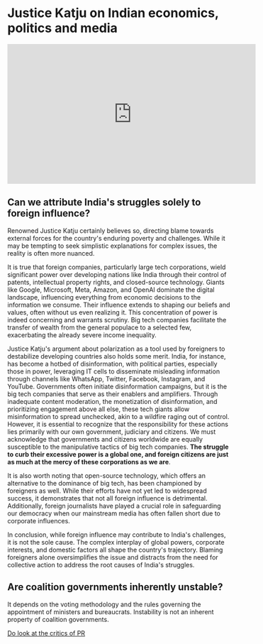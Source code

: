 # Justice Katju on Indian economics, politics and media

<iframe width="560" height="315" src="https://www.youtube.com/embed/Kmtz9GJ0sEE?si=EzNWdUDhpxgsas0o" title="YouTube video player" frameborder="0" allow="accelerometer; autoplay; clipboard-write; encrypted-media; gyroscope; picture-in-picture; web-share" referrerpolicy="strict-origin-when-cross-origin" allowfullscreen></iframe>

## Can we attribute India's struggles solely to foreign influence? 

Renowned Justice Katju certainly believes so, directing blame towards external forces for the country's enduring poverty and challenges. While it may be tempting to seek simplistic explanations for complex issues, the reality is often more nuanced.

It is true that foreign companies, particularly large tech corporations, wield significant power over developing nations like India through their control of patents, intellectual property rights, and closed-source technology. Giants like Google, Microsoft, Meta, Amazon, and OpenAI dominate the digital landscape, influencing everything from economic decisions to the information we consume. Their influence extends to shaping our beliefs and values, often without us even realizing it. This concentration of power is indeed concerning and warrants scrutiny. Big tech companies facilitate the transfer of wealth from the general populace to a selected few, exacerbating the already severe income inequality.

Justice Katju's argument about polarization as a tool used by foreigners to destabilize developing countries also holds some merit. India, for instance, has become a hotbed of disinformation, with political parties, especially those in power, leveraging IT cells to disseminate misleading information through channels like WhatsApp, Twitter, Facebook, Instagram, and YouTube. Governments often initiate disinformation campaigns, but it is the big tech companies that serve as their enablers and amplifiers. Through inadequate content moderation, the monetization of disinformation, and prioritizing engagement above all else, these tech giants allow misinformation to spread unchecked, akin to a wildfire raging out of control. However, it is essential to recognize that the responsibility for these actions lies primarily with our own government, judiciary and citizens. We must acknowledge that governments and citizens worldwide are equally susceptible to the manipulative tactics of big tech companies. **The struggle to curb their excessive power is a global one, and foreign citizens are just as much at the mercy of these corporations as we are**.

It is also worth noting that open-source technology, which offers an alternative to the dominance of big tech, has been championed by foreigners as well. While their efforts have not yet led to widespread success, it demonstrates that not all foreign influence is detrimental. Additionally, foreign journalists have played a crucial role in safeguarding our democracy when our mainstream media has often fallen short due to corporate influences.

In conclusion, while foreign influence may contribute to India's challenges, it is not the sole cause. The complex interplay of global powers, corporate interests, and domestic factors all shape the country's trajectory. Blaming foreigners alone oversimplifies the issue and distracts from the need for collective action to address the root causes of India's struggles.

## Are coalition governments inherently unstable?

It depends on the voting methodology and the rules governing the appointment of ministers and bureaucrats. Instability is not an inherent property of coalition governments.

[Do look at the critics of PR](https://iambrainstorming.github.io/chapters/do-we-need-a-supreme-leader-how-can-we-share-power-between-parties.html#critiques-of-proportional-representation)
